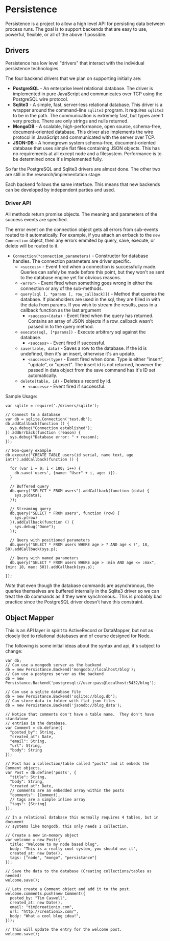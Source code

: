 # Persistence

Persistence is a project to allow a high level API for persisting data between process runs.  The goal is to support backends that are easy to use, powerful, flexible, or all of the above if possible.

## Drivers

Persistence has low level "drivers" that interact with the individual persistence technologies.

The four backend drivers that we plan on supporting initially are:

 - **PostgreSQL** - An enterprise level relational database.  The driver is implemented in pure JavaScript and communicates over TCP using the PostgreSQL wire protocol.
 - **Sqlite3** - A simple, fast, server-less relational database.  This driver is a wrapper around the command-line `sqlite3` program.  It requires `sqlite3` to be in the path.  The communication is extremely fast, but types aren't very precise.  There are only strings and nulls returned.
 - **MongoDB** - A scalable, high-performance, open source, schema-free, document-oriented database.  This driver also implements the wire protocol in JavaScript and communicated with the server over TCP.
 - **JSON-DB** - A homegrown system schema-free, document-oriented database that uses simple flat files containing JSON objects.  This has no requirements at all except node and a filesystem.  Performance is to be determined once it's implemented fully.
 
So far the PostgreSQL and Sqlite3 drivers are almost done.  The other two are still in the research/implementation stage.

Each backend follows the same interface.  This means that new backends can be developed by independent parties and used.

### Driver API

All methods return promise objects.  The meaning and parameters of the success events are specified.

The error event on the connection object gets all errors from sub-events routed to it automatically.  For example, if you attach an errback to the `new Connection` object, then any errors emmited by query, save, execute, or delete will be routed to it.

 - `Connection(*connection_parameters)` - Constructor for database handles. The connection parameters are driver specific.
   - `<success>` - Event fired when a connection is successfully made.  Queries can safely be made before this point, but they won't se sent to the database engine yet for obvious reasons.
   - `<error>` - Event fired when something goes wrong in either the connection or any of the sub-methods.
   - `query(sql [, *params [, row_callback]])` - Method that queries the database.  If placeholders are used in the sql, they are filled in with the data from params.  If you wish to stream the results, pass in a callback function as the last argument
     - `<success>(data)` - Event fired when the query has returned.  Contains an array of JSON objects if a row_callback wasn't passed in to the query method.
   - `execute(sql, [*params])` - Execute arbitrary sql against the database.
     - `<success>` - Event fired if successful.
   - `save(table, data)` - Saves a row to the database.  If the id is undefined, then it's an insert, otherwise it's an update.
     - `<success>(type)` - Event fired when done.  Type is either "insert", "update", or "upsert".  The insert id is not returned, however the passed in data object from the save command has it's ID set automatically.
   - `delete(table, id)` - Deletes a record by id.
     - `<success>` - Event fired if successful.

Sample Usage:

    var sqlite = require('./drivers/sqlite');
    
    // Connect to a database
    var db = sqlite.Connection('test.db');
    db.addCallback(function () {
      sys.debug("Connection established");
    }).addErrback(function (reason) {
      sys.debug("Database error: " + reason);
    });
    
    // Non-query example
    db.execute("CREATE TABLE users(id serial, name text, age int)").addCallback(function () {
      
      for (var i = 0; i < 100; i++) {
        db.save('users', {name: "User" + i, age: i}).
      }
      
      // Buffered query
      db.query("SELECT * FROM users").addCallback(function (data) {
        sys.p(data);
      });
      
      // Streaming query
      db.query("SELECT * FROM users", function (row) {
        sys.p(row)
      }).addCallback(function () {
        sys.debug("Done");
      });
      
      // Query with positioned parameters
      db.query("SELECT * FROM users WHERE age > ? AND age < ?", 18, 50).addCallback(sys.p);
      
      // Query with named parameters
      db.query("SELECT * FROM users WHERE age > :min AND age <= :max", {min: 18, max: 50}).addCallback(sys.p);
      
    });
    

*Note* that even though the database commands are asynchronous, the queries themselves are buffered internally in the Sqlite3 driver so we can treat the db commands as if they were synchronous..  This is probably bad practice since the PostgreSQL driver doesn't have this constraint.

## Object Mapper

This is an API layer in spirit to ActiveRecord or DataMapper, but not as closely tied to relational databases and of course designed for Node.

The following is some initial ideas about the syntax and api, it's subject to change:

    var db;
    // Can use a mongodb server as the backend
    db = new Persistance.Backend('mongodb://localhost/blog');
    // Can use a postgres server as the backend
    db = new Persistance.Backend('postgresql://user:pass@localhost:5432/blog');

    // Can use a sqlite database file
    db = new Persistance.Backend('sqlite://blog.db');
    // Can store data in folder with flat json files
    db = new Persistance.Backend('jsondb://blog_data');

    // Notice that comments don't have a table name.  They don't have standalone
    // entries in the database.
    var Comment = db.define({
      "posted_by": String,
      "created_at": Date,
      "email": String,
      "url": String,
      "body": String
    });

    // Post has a collection/table called "posts" and it embeds the Comment objects.
    var Post = db.define('posts', {
      "title": String,
      "body": String,
      "created_at": Date,
      // comments are an embedded array within the posts
      "comments": [Comment],
      // tags are a simple inline array
      "tags": [String]
    });

    // In a relational database this normally requires 4 tables, but in document
    // systems like mongodb, this only needs 1 collection.

    // Create a new in-memory object
    var welcome = new Post({
      title: "Welcome to my node based blog",
      body: "This is a really cool system, you should use it",
      created_at: new Date(),
      tags: ["node", "mongo", "persistance"]
    });

    // Save the data to the database (Creating collections/tables as needed)
    welcome.save();

    // Lets create a Comment object and add it to the post.
    welcome.comments.push(new Comment({
      posted_by: "Tim Caswell",
      created_at: new Date(),
      email: "tim@creationix.com",
      url: "http://creationix.com/",
      body: "What a cool blog idea!",
    }));

    // This will update the entry for the welcome post.
    welcome.save();
